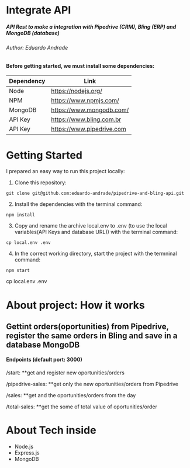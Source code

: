 Integrate API
=============
##### API Rest to make a integration with Pipedrive (CRM), Bling (ERP) and MongoDB (database)
###### Author: Eduardo Andrade


#### Before getting started, we must install some dependencies:

| Dependency | Link |
| ------ | ------ |
|  Node  | https://nodejs.org/ |
|  NPM   | https://www.npmjs.com/ |
| MongoDB | https://www.mongodb.com/ |
| API Key | https://www.bling.com.br |
| API Key | https://www.pipedrive.com |

# Getting Started

I prepared an easy way to run this project locally:

1. Clone this repository:
```
git clone git@github.com:eduardo-andrade/pipedrive-and-bling-api.git
```
2. Install the dependencies with the terminal command:
```
npm install
```
3. Copy and rename the archive local.env to .env (to use the local variables(API Keys and database URL)) with the terminal command:
```
cp local.env .env
```
4. In the correct working directory, start the project with the termninal command:
```
npm start
```
cp local.env .env
# About project: How it works
## Gettint orders(oportunities) from Pipedrive, register the same orders in Bling and save in a database MongoDB
#### Endpoints (default port: 3000)

/start: **get and register new oportunities/orders

/pipedrive-sales: **get only the new oportunities/orders from Pipedrive

/sales: **get and the oportunities/orders from the day

/total-sales: **get the some of total value of oportunities/order

# About Tech inside

- Node.js
- Express.js
- MongoDB


